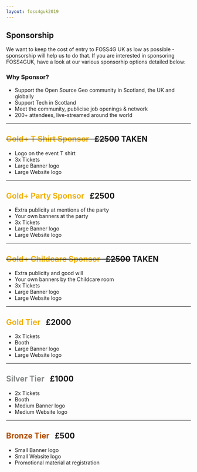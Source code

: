 ```yaml
---
layout: foss4guk2019
---
```

## Sponsorship

We want to keep the cost of entry to FOSS4G UK as low as possible - sponsorship will help us to do that. If you are interested in sponsoring FOSS4GUK, have a look at our various sponsorhip options detailed below:

### Why Sponsor?

* Support the Open Source Geo community in Scotland, the UK and globally
* Support Tech in Scotland
* Meet the community, publicise job openings & network
* 200+ attendees, live-streamed around the world

---

## ~~<span style="color:#f1b106;">Gold+ T Shirt Sponsor </span> &nbsp; £2500~~ **TAKEN**
* Logo on the event T shirt
* 3x Tickets
* Large Banner logo
* Large Website logo

---

## <span style="color:#f1b106;">Gold+ Party Sponsor </span> &nbsp; £2500
* Extra publicity at mentions of the party
* Your own banners at the party
* 3x Tickets
* Large Banner logo
* Large Website logo

---

## ~~<span style="color:#f1b106;">Gold+ Childcare Sponsor </span> &nbsp; £2500~~ **TAKEN**
* Extra publicity and good will
* Your own banners by the Childcare room
* 3x Tickets
* Large Banner logo
* Large Website logo

---

## <span style="color:#f1b106;">Gold Tier</span> &nbsp; £2000
* 3x Tickets
* Booth
* Large Banner logo
* Large Website logo

---

## <span style="color:#868888;">Silver Tier </span> &nbsp; £1000
* 2x Tickets
* Booth
* Medium Banner logo
* Medium Website logo

---

## <span style="color:#b54d00;">Bronze Tier </span> &nbsp; £500
* Small Banner logo
* Small Website logo
* Promotional material at registration
